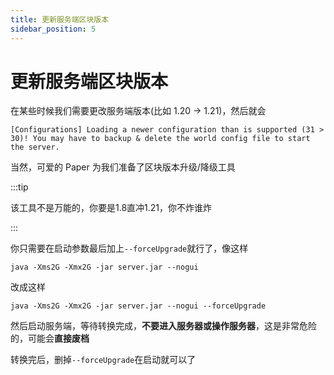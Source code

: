 ```yaml
---
title: 更新服务端区块版本
sidebar_position: 5
---
```


# 更新服务端区块版本

在某些时候我们需要更改服务端版本(比如 1.20 -> 1.21)，然后就会

```
[Configurations] Loading a newer configuration than is supported (31 > 30)! You may have to backup & delete the world config file to start the server.
```

当然，可爱的 Paper 为我们准备了区块版本升级/降级工具

:::tip

该工具不是万能的，你要是1.8直冲1.21，你不炸谁炸

:::


你只需要在启动参数最后加上`--forceUpgrade`就行了，像这样

```shell
java -Xms2G -Xmx2G -jar server.jar --nogui
```

改成这样

```shell
java -Xms2G -Xmx2G -jar server.jar --nogui --forceUpgrade
```

然后启动服务端，等待转换完成，**不要进入服务器或操作服务器**，这是非常危险的，可能会**直接废档**

转换完后，删掉`--forceUpgrade`在启动就可以了